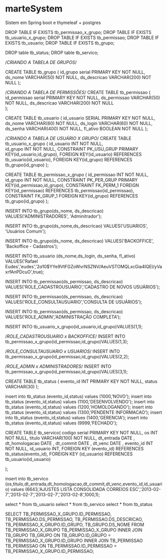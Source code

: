 # marteSystem
Sistem em Spring boot e thymeleaf +  postgres

DROP TABLE IF EXISTS tb_permissao_x_grupo;
DROP TABLE IF EXISTS tb_usuario_x_grupo;
DROP TABLE IF EXISTS tb_permissao;
DROP TABLE IF EXISTS tb_usuario;
DROP TABLE IF EXISTS tb_grupo;

DROP table tb_status;
DROP table tb_servico;


/*CRIANDO A TABELA DE GRUPOS*/

CREATE TABLE tb_grupo
( 
  id_grupo     serial         PRIMARY KEY NOT NULL,
  ds_nome      VARCHAR(50)   NOT NULL,
  ds_descricao VARCHAR(200)  NOT NULL
);


/*CRIANDO A TABELA DE PERMISSÕES*/
CREATE TABLE tb_permissao
(
   id_permissao serial PRIMARY KEY NOT NULL,
   ds_permissao VARCHAR(50)    NOT NULL,
   ds_descricao VARCHAR(200)   NOT NULL   
);

CREATE TABLE tb_usuario
(
  id_usuario SERIAL PRIMARY KEY NOT NULL,
  ds_nome    VARCHAR(60)      NOT NULL,
  ds_login   VARCHAR(60)      NOT NULL,
  ds_senha   VARCHAR(400)     NOT NULL,
  fl_ativo   BOOLEAN        NOT NULL
);

/*CRIANDO A TABELA DE USUÁRIO X GRUPO*/
CREATE TABLE tb_usuario_x_grupo
(
  id_usuario INT NOT NULL,  
  id_grupo   INT NOT NULL,
  CONSTRAINT PK_USU_GRUP   PRIMARY KEY(id_usuario,id_grupo),
  FOREIGN KEY(id_usuario) REFERENCES tb_usuario(id_usuario), 
  FOREIGN KEY(id_grupo)  REFERENCES tb_grupo(id_grupo)
);

CREATE TABLE tb_permissao_x_grupo
(
  id_permissao INT NOT NULL,  
  id_grupo     INT NOT NULL,
  CONSTRAINT PK_PER_GRUP   PRIMARY KEY(id_permissao,id_grupo),
  CONSTRAINT FK_PERM_1 FOREIGN KEY(id_permissao) REFERENCES tb_permissao(id_permissao), 
  CONSTRAINT FK_GRUP_1 FOREIGN KEY(id_grupo)  REFERENCES tb_grupo(id_grupo)
);

INSERT INTO tb_grupo(ds_nome, ds_descricao) VALUES('ADMINISTRADORES', 'Adminitrador');
 
INSERT INTO tb_grupo(ds_nome,ds_descricao) VALUES('USUARIOS', 'Usuários Comum');
 
INSERT INTO tb_grupo(ds_nome, ds_descricao) VALUES('BACKOFFICE', 'Backoffice - Cadastros');

							  
INSERT INTO tb_usuario (ds_nome,ds_login, ds_senha, fl_ativo)
VALUES('Rafael Eudes','eudes','$2a$10$YYe9VtFGZoWvrNSZNV/AeuVSTOMQLxcGia4IQEl/yVaxrfAnPDcuO',true);


								 
INSERT INTO tb_permissao(ds_permissao, ds_descricao)
 VALUES('ROLE_CADASTROUSUARIO','CADASTRO DE NOVOS USUÁRIOS');
								   
INSERT INTO tb_permissao(ds_permissao, ds_descricao)
VALUES('ROLE_CONSULTAUSUARIO','CONSULTA DE USUÁRIOS'); 
								   
INSERT INTO tb_permissao(ds_permissao, ds_descricao) 
VALUES('ROLE_ADMIN','ADMINISTRAÇÂO COMPLETA');
								   

INSERT INTO tb_usuario_x_grupo(id_usuario,id_grupo)VALUES(1,1);

/*ROLE_CADASTROUSUARIO x BACKOFFICE*/
INSERT INTO tb_permissao_x_grupo(id_permissao,id_grupo)VALUES(1,3); 
 
/*ROLE_CONSULTAUSUARIO x USUARIOS*/
INSERT INTO tb_permissao_x_grupo(id_permissao,id_grupo)VALUES(2,2);
 
/*ROLE_ADMIN x ADMINISTRADORES*/
INSERT INTO tb_permissao_x_grupo(id_permissao,id_grupo)VALUES(3,1);


CREATE TABLE tb_status
(
evento_id INT  PRIMARY KEY NOT NULL,
status VARCHAR(30)
);

insert into tb_status (evento_id,status) values (1000,'NOVO');
insert into tb_status (evento_id,status) values (1100,'DESENVOLVENDO');
insert into tb_status (evento_id,status) values (1200,'HOMOLOGANDO');
insert into tb_status (evento_id,status) values (1300,'PENDENTE INFORMACAO');
insert into tb_status (evento_id,status) values (1400,'GERENCIA');
insert into tb_status (evento_id,status) values (9999,'FECHADO');


CREATE TABLE tb_servico(
	codigo serial PRIMARY KEY NOT NULL,
	os INT NOT NULL,
	titulo VARCHAR(100) NOT NULL,
	dt_entrada DATE ,
	dt_homologacao DATE ,
	dt_commit DATE ,
    dt_venc DATE ,
	evento_id INT NOT NULL,
	id_usuario INT,
	FOREIGN KEY (evento_id) REFERENCES tb_status(evento_id),
	FOREIGN KEY (id_usuario) REFERENCES tb_usuario(id_usuario)
	
);

insert into tb_servico (os,titulo,dt_entrada,dt_homologacao,dt_commit,dt_venc,evento_id,id_usuario) 
values (6643,'AJUSTES LISTA CONSOLIDADA CORREIOS ESC','2013-02-7','2013-02-7','2013-02-7','2013-02-8',1000,1);

select * from tb_usuario
select * from tb_servico
select * from tb_status


SELECT
  TB_PERMISSAO_X_GRUPO.ID_PERMISSAO,
  TB_PERMISSAO.DS_PERMISSAO,
  TB_PERMISSAO.DS_DESCRICAO,
  TB_PERMISSAO_X_GRUPO.ID_GRUPO,
  TB_GRUPO.DS_NOME
FROM
  TB_PERMISSAO_X_GRUPO TB_PERMISSAO_X_GRUPO
INNER JOIN  TB_GRUPO TB_GRUPO ON  TB_GRUPO.ID_GRUPO = TB_PERMISSAO_X_GRUPO.ID_GRUPO 
INNER JOIN  TB_PERMISSAO TB_PERMISSAO ON TB_PERMISSAO.ID_PERMISSAO  = TB_PERMISSAO_X_GRUPO.ID_PERMISSAO;